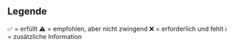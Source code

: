 ## Legende

✅ = erfüllt
⚠️ = empfohlen, aber nicht zwingend
❌ = erforderlich und fehlt
ℹ️ = zusätzliche Information
